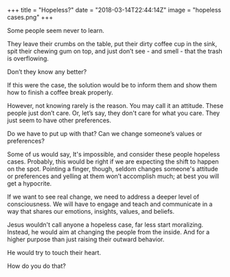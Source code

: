 +++
title = "Hopeless?"
date = "2018-03-14T22:44:14Z"
image = "hopeless cases.png"
+++



Some people seem never to learn.

They leave their crumbs on the table, put their dirty coffee cup in the sink, spit their chewing gum on top, and just don’t see - and smell - that the trash is overflowing.

Don’t they know any better? 

If this were the case, the solution would be to inform them and show them how to finish a coffee break properly.

However, not knowing rarely is the reason. You may call it an attitude. These people just don’t care. Or, let’s say, they don't care for what you care. They just seem to have other preferences. 

Do we have to put up with that? Can we change someone’s values or preferences?

Some of us would say, It's impossible, and consider these people hopeless cases. Probably, this would be right if we are expecting the shift to happen on the spot. Pointing a finger, though, seldom changes someone's attitude or preferences and yelling at them won’t accomplish much; at best you will get a hypocrite. 

If we want to see real change, we need to address a deeper level of consciousness. We will have to engage and teach and communicate in a way that shares our emotions, insights, values, and beliefs.

Jesus wouldn't call anyone a hopeless case, far less start moralizing. Instead, he would aim at changing the people from the inside. And for a higher purpose than just raising their outward behavior.

He would try to touch their heart.

How do you do that?